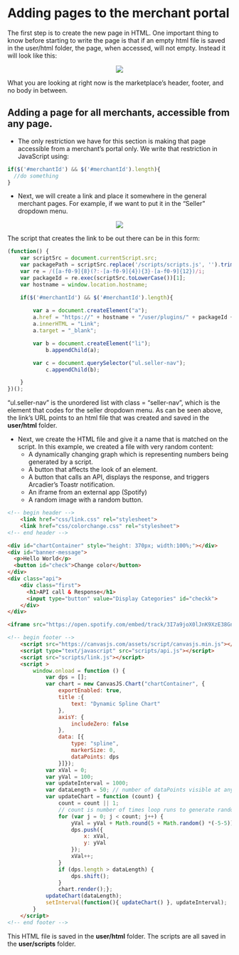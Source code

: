 # Adding pages to the merchant portal #
The first step is to create the new page in HTML. One important thing to know before starting to
write the page is that if an empty html file is saved in the user/html folder, the page, when accessed,
will not empty.
Instead it will look like this:

<p align="center"><img src="https://drive.google.com/uc?id=1UBVbRDJPewDOMhBHeQGa3rOUWV2b4nwR"/></p>

What you are looking at right now is the marketplace’s header, footer, and no body in between.

## Adding a page for all merchants, accessible from any page. ##
* The only restriction we have for this section is making that page accessible from a merchant’s portal only. We write that restriction in JavaScript using:
```javascript
if($('#merchantId') && $('#merchantId').length){
  //do something
}
```
* Next, we will create a link and place it somewhere in the general merchant pages. For example, if we want to put it in the “Seller” dropdown menu. 
<p align="center"><img src="https://drive.google.com/uc?id=14GPSw5d0epX-ChN0-ObabLVuGZzS_E5l"/></p>
The script that creates the link to be out there can be in this form:

```javascript
(function() {
    var scriptSrc = document.currentScript.src;
    var packagePath = scriptSrc.replace('/scripts/scripts.js', '').trim();
    var re = /([a-f0-9]{8}(?:-[a-f0-9]{4}){3}-[a-f0-9]{12})/i;
    var packageId = re.exec(scriptSrc.toLowerCase())[1];
    var hostname = window.location.hostname;

    if($('#merchantId') && $('#merchantId').length){
      
        var a = document.createElement("a"); 
        a.href = "https://" + hostname + "/user/plugins/" + packageId + "/link.html";
        a.innerHTML = "Link"; 
        a.target = "_blank";

        var b = document.createElement("li");
            b.appendChild(a);

        var c = document.querySelector("ul.seller-nav");
            c.appendChild(b);

    }
})();
```

“ul.seller-nav” is the unordered list with class = “seller-nav”, which is the element that codes for the
seller dropdown menu.
As can be seen above, the link’s URL points to an html file that was created and saved in the **user/html** folder.

* Next, we create the HTML file and give it a name that is matched on the script. In this example, we created a file with very random content:
  * A dynamically changing graph which is representing numbers being generated by a script.
  * A button that affects the look of an element.
  * A button that calls an API, displays the response, and triggers Arcadier’s Toastr notification.
  * An iframe from an external app (Spotify)
  * A random image with a random button.
```html 
<!-- begin header -->
	<link href="css/link.css" rel="stylesheet">
	<link href="css/colorchange.css" rel="stylesheet">
<!-- end header -->

<div id="chartContainer" style="height: 370px; width:100%;"></div>
<div id="banner-message">
  <p>Hello World</p>
  <button id="check">Change color</button>
</div>
<div class="api">
	<div class="first">
	  <h1>API call & Response</h1>
	  <input type="button" value="Display Categories" id="checkk">
	</div>
</div>

<iframe src="https://open.spotify.com/embed/track/3I7a9joX0lJnK9XzE38GnD" width="300" height="380" frameborder="0" allowtransparency="true" allow="encrypted-media"></iframe>

<!-- begin footer -->
	<script src="https://canvasjs.com/assets/script/canvasjs.min.js"></script> 
	<script type="text/javascript" src="scripts/api.js"></script>
	<script src="scripts/link.js"></script> 
	<script >
		window.onload = function () {
			var dps = [];
			var chart = new CanvasJS.Chart("chartContainer", {
				exportEnabled: true,
				title :{
					text: "Dynamic Spline Chart"
				},
				axisY: {
					includeZero: false
				},
				data: [{
					type: "spline",
					markerSize: 0,
					dataPoints: dps 
				}]});
			var xVal = 0;
			var yVal = 100;
			var updateInterval = 1000;
			var dataLength = 50; // number of dataPoints visible at any point
			var updateChart = function (count) {
				count = count || 1;
				// count is number of times loop runs to generate random dataPoints.
				for (var j = 0; j < count; j++) {	
					yVal = yVal + Math.round(5 + Math.random() *(-5-5));
					dps.push({
						x: xVal,
						y: yVal
					});
					xVal++;
				}
				if (dps.length > dataLength) {
					dps.shift();
				}
				chart.render();};
			updateChart(dataLength); 
			setInterval(function(){ updateChart() }, updateInterval); 
		}
	</script>
<!-- end footer -->
```

This HTML file is saved in the **user/html** folder.
The scripts are all saved in the **user/scripts** folder.
